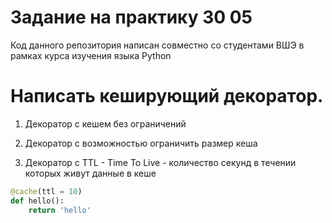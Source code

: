 # Задание на практику 30 05

Код данного репозитория написан совместно со студентами ВШЭ в рамках курса изучения языка Python


# Написать кеширующий декоратор. 

1) Декоратор с кешем без ограничений

2) Декоратор с возможностью ограничить размер кеша

3) Декоратор с TTL - Time To Live - количество секунд в течении которых живут данные в кеше

```python
@cache(ttl = 10)
def hello():
    return 'hello'
```